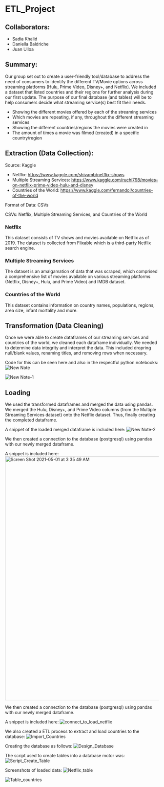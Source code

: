 # ETL_Project

## Collaborators:

* Sadia Khalid
* Daniella Baldriche
* Juan Ulloa

## Summary:

Our group set out to create a user-friendly tool/database to address the need of consumers to identify the different TV/Movie options across streaming platforms (Hulu, Prime Video, Disney+, and Netflix). We included a dataset that listed countries and their regions for further analysis during our first update. 
The purpose of our final database (and tables) will be to help consumers decide what streaming
service(s) best fit their needs. 

* Showing the different movies offered by each of the streaming services
* Which movies are repeating, if any, throughout the different streaming services
* Showing the different countries/regions the movies were created in 
* The amount of times a movie was filmed (created) in a specific country/region 

## Extraction (Data Collection):

Source: Kaggle
* Netflix: https://www.kaggle.com/shivamb/netflix-shows
* Multiple Streaming Services: https://www.kaggle.com/ruchi798/movies-on-netflix-prime-video-hulu-and-disney
* Countries of the World: https://www.kaggle.com/fernandol/countries-of-the-world

Format of Data: CSVs

CSVs: Netflix, Multiple Streaming Services, and Countries of the World

### Netflix
This dataset consists of TV shows and movies available on Netflix as of 2019. The dataset is collected from Flixable which is a third-party Netflix search engine.

### Multiple Streaming Services
The dataset is an amalgamation of data that was scraped, which comprised a comprehensive list of movies available on various streaming platforms (Netflix, Disney+, Hulu, and Prime Video) and IMDB dataset. 

### Countries of the World
This dataset contains information on country names, populations, regions, area size, infant mortality and more.

## Transformation (Data Cleaning)
Once we were able to create dataframes of our streaming services and countries of the world, we cleaned each dataframe individually. We needed to determine data integrity and interpret the data. This included dropring null/blank values, renaming titles, and removing rows when necessary. 

Code for this can be seen here and also in the respectful python notebooks: ![New Note](https://user-images.githubusercontent.com/78834635/116783581-75cd4780-aa5d-11eb-9fe2-ae9a6909c086.jpeg)

![New Note-1](https://user-images.githubusercontent.com/78834635/116783588-8251a000-aa5d-11eb-98ac-72a96cca0909.jpeg)


## Loading
We used the transformed dataframes and merged the data using pandas. We merged the Hulu, Disney+, and Prime Video columns (from the Multiple Streaming Services dataset) onto the Netflix dataset. Thus, finally creating the completed dataframe. 

A snippet of the loaded merged dataframe is included here: ![New Note-2](https://user-images.githubusercontent.com/78834635/116783630-be850080-aa5d-11eb-9808-d0c890d0c605.jpeg)


We then created a connection to the database (postgresql) using pandas with our newly merged dataframe. 

A snippet is included here: <img width="798" alt="Screen Shot 2021-05-01 at 3 35 49 AM" src="https://user-images.githubusercontent.com/78834635/116783404-98129580-aa5c-11eb-975e-da2dc78714fa.png">

We then created a connection to the database (postgresql) using pandas with our newly merged dataframe. 

A snippet is included here: ![connect_to_load_netflix](https://user-images.githubusercontent.com/78834635/116799448-68e53e00-aac7-11eb-9550-7b98e17ca08b.png)

We also created a ETL process to extract and load countries to the database: ![Import_Countries](https://user-images.githubusercontent.com/78834635/116799455-7f8b9500-aac7-11eb-9d96-094a38af8321.png)

Creating the database as follows: ![Design_Database](https://user-images.githubusercontent.com/78834635/116799461-8e724780-aac7-11eb-9552-82f776fcb3b1.png)


The script used to create tables into a database motor was: ![Script_Create_Table](https://user-images.githubusercontent.com/78834635/116799466-9c27cd00-aac7-11eb-95a2-8783eee93074.png)

Screenshots of loaded data: ![Netflix_table](https://user-images.githubusercontent.com/78834635/116799474-aba71600-aac7-11eb-9445-400b314fe67b.png)

![Table_countries](https://user-images.githubusercontent.com/78834635/116799477-b661ab00-aac7-11eb-8c20-9d954aefe4e1.png)









